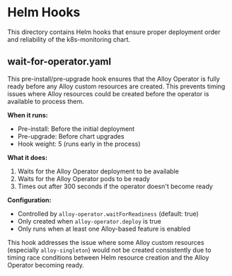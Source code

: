 # Helm Hooks

This directory contains Helm hooks that ensure proper deployment order and reliability of the k8s-monitoring chart.

## wait-for-operator.yaml

This pre-install/pre-upgrade hook ensures that the Alloy Operator is fully ready before any Alloy custom resources are created. This prevents timing issues where Alloy resources could be created before the operator is available to process them.

**When it runs:**
- Pre-install: Before the initial deployment
- Pre-upgrade: Before chart upgrades
- Hook weight: 5 (runs early in the process)

**What it does:**
1. Waits for the Alloy Operator deployment to be available
2. Waits for the Alloy Operator pods to be ready
3. Times out after 300 seconds if the operator doesn't become ready

**Configuration:**
- Controlled by `alloy-operator.waitForReadiness` (default: true)
- Only created when `alloy-operator.deploy` is true
- Only runs when at least one Alloy-based feature is enabled

This hook addresses the issue where some Alloy custom resources (especially `alloy-singleton`) would not be created consistently due to timing race conditions between Helm resource creation and the Alloy Operator becoming ready.